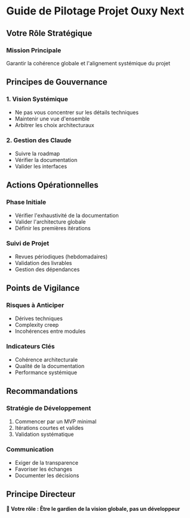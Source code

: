 # Guide de Pilotage Projet Ouxy Next

## Votre Rôle Stratégique

### Mission Principale
Garantir la cohérence globale et l'alignement systémique du projet

## Principes de Gouvernance

### 1. Vision Systémique
- Ne pas vous concentrer sur les détails techniques
- Maintenir une vue d'ensemble
- Arbitrer les choix architecturaux

### 2. Gestion des Claude
- Suivre la roadmap
- Vérifier la documentation
- Valider les interfaces

## Actions Opérationnelles

### Phase Initiale
- Vérifier l'exhaustivité de la documentation
- Valider l'architecture globale
- Définir les premières itérations

### Suivi de Projet
- Revues périodiques (hebdomadaires)
- Validation des livrables
- Gestion des dépendances

## Points de Vigilance

### Risques à Anticiper
- Dérives techniques
- Complexity creep
- Incohérences entre modules

### Indicateurs Clés
- Cohérence architecturale
- Qualité de la documentation
- Performance systémique

## Recommandations

### Stratégie de Développement
1. Commencer par un MVP minimal
2. Itérations courtes et valides
3. Validation systématique

### Communication
- Exiger de la transparence
- Favoriser les échanges
- Documenter les décisions

## Principe Directeur

**🌟 Votre rôle : Être le gardien de la vision globale, pas un développeur**